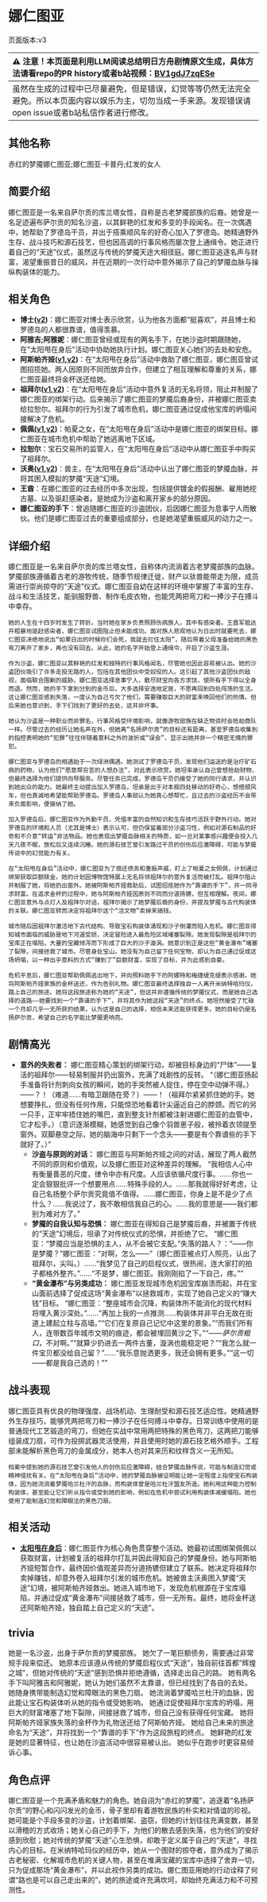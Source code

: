 # 娜仁图亚
页面版本:v3
 

| :warning: 注意！本页面是利用LLM阅读总结明日方舟剧情原文生成，具体方法请看repo的PR history或者b站视频：[BV1gdJ7zqESe](https://www.bilibili.com/video/BV1gdJ7zqESe/)         |
|:----------------------------|
| 虽然在生成的过程中已尽量避免，但是错误，幻觉等等仍然无法完全避免。所以本页面内容以娱乐为主，切勿当成一手来源。发现错误请open issue或者b站私信作者进行修改。|



## 其他名称
赤红的梦魇娜仁图亚;娜仁图亚·卡普丹;红发的女人
## 简要介绍
娜仁图亚是一名来自萨尔贡的库兰塔女性，自称是古老梦魇部族的后裔。她曾是一名足迹遍布萨尔贡的知名沙盗，以其鲜艳的红发和多变的手段闻名。在一次偶遇中，她帮助了罗德岛干员，并出于搭乘顺风车的好奇心加入了罗德岛。她精通野外生存、战斗技巧和源石技艺，但也因高调的行事风格而屡次登上通缉令。她正进行着自己的“天途”仪式，虽然这与传统的梦魇天途大相径庭。娜仁图亚追逐名声与财富，渴望重振昔日的威风，并在近期的一次行动中意外揭示了自己的梦魇血脉与操纵构装体的能力。
## 相关角色
-   **博士([v2](extended_char_bo_shi.md))**：娜仁图亚对博士表示欣赏，认为他各方面都“挺喜欢”，并且博士和罗德岛的人都很靠谱，值得羡慕。
-   **阿雅吉;阿雅妮**：娜仁图亚曾经或现有的两名手下，在她沙盗时期跟随她，在“太阳甩在身后”活动中协助她执行计划。娜仁图亚关心她们的去处和安危。
-   **阿斯帕齐娅([v1](../chars/extended_char_a_si_pa_qi_ya.md),[v2](extended_char_a_si_pa_qi_ya.md))**：在“太阳甩在身后”活动中救助了娜仁图亚，娜仁图亚曾试图招揽她。两人因原则不同而放弃合作，但建立了相互理解和尊重的关系，娜仁图亚最终将金杯送还给她。
-   **祖拜尔([v1](../chars/extended_char_zu_bai_er.md),[v2](extended_char_zu_bai_er.md))**：在“太阳甩在身后”活动中意外复活的无名将领，阻止并制服了娜仁图亚的绑架行动。后来揭示了娜仁图亚的梦魇后裔身份，并被娜仁图亚卖给拉恕尔。祖拜尔的行为引发了城市危机，娜仁图亚通过促成他宝库的坍塌间接解决了危机。
-   **佩佩([v1](../chars/char_4058_pepe.md),[v2](char_4058_pepe.md))**：帕夏之女，在“太阳甩在身后”活动中是娜仁图亚的绑架目标。娜仁图亚在城市危机中帮助了她逃离地下区域。
-   **拉恕尔**：宝石交易所的监管人，在“太阳甩在身后”活动中从娜仁图亚手中购买了祖拜尔。
-   **沃奥([v1](../chars/extended_char_wo_ao.md),[v2](extended_char_wo_ao.md))**：兽主，在“太阳甩在身后”活动中认出了娜仁图亚的梦魇血脉，并将其困入模拟的梦魇“天途”幻境。
-   **王酋**：在娜仁图亚的过去经历中多次出现，包括提供镀金的假报酬、雇用她挖古墓、以及驱赶感染者。是她成为沙盗和离开家乡的部分原因。
-   **娜仁图亚的手下**：曾追随娜仁图亚的沙盗团伙，后因娜仁图亚为息事宁人而散伙。他们是娜仁图亚过去的重要组成部分，也是她渴望重振威风的动力之一。
## 详细介绍
娜仁图亚是一名来自萨尔贡的库兰塔女性，自称体内流淌着古老梦魇部族的血脉。梦魇部族遵循着古老的游牧传统，随季节规律迁徙，财产以驮兽能带走为限，成员需进行崇尚掠夺的“天途”仪式。娜仁图亚自幼在这样的环境中掌握了丰富的生存、战斗和生活技艺，能驯服野兽、制作毛皮衣物，也能凭两把弯刀和一捧沙子在搏斗中幸存。

    她的人生在十四岁时发生了转折。当时她在家乡负责照顾伤病族人，其中有感染者。王酋军抵达并粗暴地驱赶感染者，娜仁图亚试图阻止但未能成功。面对族人悲观地认为日出时就要死去，娜仁图亚决绝地说出“如果日出的时候你们会死，我就去拦住太阳”，随后带着父母准备给她的黑色弯刀离开了家乡，再也没有回去。从此，她的名字开始登上通缉令，开启了沙盗生涯。

    作为沙盗，娜仁图亚以其鲜艳的红发和独特的行事风格闻名，尽管她也因此容易被认出。她的沙盗团伙吸引了许多走投无路的人，包括在其他团伙中受奴役的人。这引起了其他沙盗团伙的敌视，面临联合围剿的威胁。娜仁图亚选择息事宁人，散尽财宝向各方求饶，使所有手下得以全身而退。然而，她的手下拿到分到的金币后，大多选择安逸地定居，不愿再回到四处闯荡的生活。这让娜仁图亚感到失落，一度认为自己亏欠了他们，需要赚取巨大的财富来唤回他们的热情。但后来她也意识到，手下们找到了更好的去处，这并非坏事。

    她认为沙盗是一种职业而非罪名，行事风格受环境影响，就像游牧部族在缺乏物资时会抢劫商队一样。尽管过去的经历让她名声在外，但她离“名扬萨尔贡”的目标还有距离，甚至罗德岛收集到的指控表明她的“犯罪”往往伴随着意料之外的波折或“误会”，显示出她并非一个精密无情的罪犯。

    娜仁图亚与罗德岛的相遇始于一次绿洲偶遇。她测试了罗德岛干员，发现他们运送的是治疗矿石病的药物，认为他们“愿意帮穷苦的人想办法”，对此表示欣赏。她坦率承认自己曾想抢劫财物，但最终选择为他们提供向导服务。尽管任务已完成，罗德岛干员仍接受了她的同行请求，并认识到她出众的能力。她最终主动提出加入罗德岛，坦承是出于对本舰四处移动的好奇心，想搭顺风车，但也真诚地希望能帮助罗德岛。罗德岛人事部认为她真心想帮忙，且过去的沙盗经历不会带来负面影响，便接纳了她。

    加入罗德岛后，娜仁图亚作为外勤干员，凭借丰富的自然知识和生存技巧活跃于野外行动。她对罗德岛的环境和人员（尤其是博士）表示认可，但仍保留着部分沙盗习性，例如对源石制品的好奇和不介意“转运”非法物品。她也表现出梦魇血脉相关的特质，如一旦对某事感兴趣便会投入几天几夜不眠，放松后又连续沉睡。她的源石技艺曾引发路过干员的创伤后应激障碍，可能与梦魇传说中的幻觉能力有关。

    在“太阳甩在身后”活动中，娜仁图亚为了偿还债务和重振声威，盯上了帕夏之女佩佩，计划通过绑架获取巨额赎金。她的计划因博物馆特展上无名将领祖拜尔的意外复活而被打乱。祖拜尔阻止并制服了她，将她扔出窗外。她被阿斯帕齐娅救助后，试图招揽她作为“靠谱的手下”，并一同寻求财富。在追求金杯的过程中，她与阿斯帕齐娅因原则不同而分道扬镳，但互相理解。夜间，娜仁图亚意外与点灯人及祖拜尔对话，祖拜尔揭示了她梦魇后裔的身份，并提及梦魇与古代构装体的关联。娜仁图亚转而决定将祖拜尔这个“活文物”卖掉来搞钱。

    城市随后因祖拜尔激活地下古代结构、导致宝石构装体涌现和沙子倒灌而陷入危机。娜仁图亚得知城市面临的威胁是地下河道受损，决定冒险进入最危险区域堵塞裂隙。她发现裂隙是祖拜尔的宝库正在塌陷，大量的宝藏倾泻而下形成了巨大的沙子漩涡。她意识到正是这些“黄金瀑布”堵塞了裂隙，间接拯救了城市。尽管身处宝山，她没有为自己留下任何宝物，却认为自己通过促成这场坍塌，以一种出乎意料的方式“赚到了”巨额财富，实现了目标，并为此感到自豪。

    危机平息后，娜仁图亚帮助佩佩逃出地下，并向照料她手下的阿娜特和梅捷缇克缇表示感谢。她将阿斯帕齐娅家族的金杯送还，作为告别礼物。娜仁图亚最终选择独自一人离开米纳特哈玛仪，踏上自己的旅途。她将这段旅途称为她的“天途”，但这并非遵循传统的梦魇仪式，而是她自己选择的道路——她要找到一个“靠谱的手下”，并将其作为她这段“天途”的终点。她坦然接受了忙碌一个月却几乎一无所获的结果，认为这是自己的选择，相信未来还能获得更多。她的目标仍是名扬萨尔贡，希望自己的名字能比梦魇更响亮。
## 剧情高光
*   **意外的失败者：**
        娜仁图亚精心策划的绑架行动，却被目标身边的“尸体”——复活的祖拜尔——轻易制服并扔出窗外，充满了戏剧性的反转。
        “（娜仁图亚扬起手准备将针剂刺向女孩的瞬间，她的手突然被人捉住，停在空中动弹不得。）——？！（难道......有暗卫跟随在旁？）——！（祖拜尔紧紧抓住她的手。她想要挣扎，但没有任何作用，只能惊恐地看着针尖逼近自己的脖颈。而它的另一只手，正牢牢捂住她的嘴巴，直到整支针剂都被注射进娜仁图亚的血管中，它才松手。）（意识逐渐模糊，她感觉到自己像个羽兽崽子般，被拎着衣领提至窗外。双脚悬空之际，她的脑海中只剩下一个念头——要是有个靠谱些的手下就好了。）”
    *   **沙盗与原则的对话：**
        娜仁图亚与阿斯帕齐娅之间的对话，展现了两人截然不同的原则和价值观，以及娜仁图亚对这种差异的理解。
        “我相信人心中有衡量善恶的尺度，律令中亦有尺度。人应该依循尺度行事。......你也一定会狠狠批评一个想要用点......特殊手段的人。......那我就得好好考虑，让自己名扬整个萨尔贡究竟值不值得。......娜仁图亚，你身上是不是少了点什么？......我说过了，我不敢相信我自己的心。......我的意思是——我们都别为难对方了。”
    *   **梦魇的自我认知与恐惧：**
        娜仁图亚在得知自己是梦魇后裔，并被置于传统的“天途”幻境后，坦承了对传统仪式的恐惧，并拒绝了它。
        “娜仁图亚：“梦魇应当是恐惧的主人，从不会被它支配。”失落的路人？：“——你是梦魇？”娜仁图亚：“对啊，怎么——”（娜仁图亚被点灯人照亮，认出了祖拜尔，尖叫。）......“我梦见了自己的启程仪式，很热闹，连大家打的拍子都格外整齐。”......“不是梦，娜仁图亚。我刚刚掐了一下自己，疼。””
    *   **“黄金瀑布”与另类成功：**
        娜仁图亚发现城市危机因宝库崩溃而起，并在宝山面前选择了促成这场“黄金瀑布”以拯救城市，实现了她自己定义的“赚大钱”目标。
        “娜仁图亚：“整座城市会沉降，构装体所不能消化的现代材料将埋入黄沙深处。”......“再加上我的一点推测......构装体并非平白无故在街道上建起立柱与高墙。”“它们在复原自己记忆中这里的景象。”“而我们所有人，连带数百年城市文明的痕迹，都会被埋回黄沙之下。”“——*萨尔贡粗口*，不对啊。”“就算少扔进去一两件古董，漩涡也能稳定吧？”“我怎么就一件宝贝都没给自己留？”......“我乐意抛洒更多，我还会拥有更多。”“这一切——都是我自己选的！””
## 战斗表现
娜仁图亚具有优良的物理强度、战场机动、生理耐受和源石技艺适应性。她精通野外生存技巧，能够凭两把弯刀和一捧沙子在任何搏斗中幸存。日常训练中使用的是普通现代工艺锻造的弯刀，但她在实战中常用两把特殊的黑色弯刀，这两把刀能够组装成刀扇，可作为投掷武器灵活使用，并且使用时她的源石技艺格外顺手。工程部未能解析黑色弯刀的金属成分，她本人也对其来历和纹样含义一无所知。

    档案中提到她的源石技艺曾引发他人的创伤后应激障碍，结合梦魇血脉传说，可能与制造幻觉或精神侵扰有关。在“太阳甩在身后”活动中，她的梦魇血脉被证明能让她一定程度上指使宝石构装体，因为她流淌着梦魇哈兰杜汗的血脉，而构装体曾是哈兰杜汗盟友所造。她利用这种能力控制构装体，甚至能让它们听从指令或受到她的影响，例如在危机中尝试利用构装体减缓塌陷。她也使用了能制造幻觉和障眼法的黑色刀扇。
## 相关活动
-   **[太阳甩在身后](../stories/act35side.md)**：娜仁图亚作为核心角色贯穿整个活动。她最初试图绑架佩佩以获取财富，计划被复活的祖拜尔打乱并因此得知自己的梦魇身份。她与阿斯帕齐娅短暂合作，最终因价值观差异而分道扬镳但建立了联系。她决定将祖拜尔卖掉赚钱，却意外卷入祖拜尔引发的城市危机。她被兽主沃奥困入梦魇“天途”幻境，被阿斯帕齐娅救出。她进入城市地下，发现危机根源在于宝库塌陷，并通过促成“黄金瀑布”间接拯救了城市，但一无所有。最终，她将金杯送还阿斯帕齐娅，独自踏上自己定义的“天途”。
## trivia
她是一名沙盗，出身于萨尔贡的梦魇部族。
    她欠了一笔巨额债务，需要通过非常规手段来偿还。
    她原本应该遵从传统的梦魇启程仪式“天途”，独自前往首都“辉煌之城”，但她对传统的“天途”感到恐惧并拒绝遵循，选择走出自己的路。
    她有两名手下叫阿雅吉和阿雅妮，她认为她们虽然不太靠谱，但已经找到了各自的去处。
    她随身携带能制造幻觉和障眼法的黑色刀扇。
    她流淌着梦魇哈兰杜汗的血脉，因此能让宝石构装体听从她的指令或受她影响。
    她通过促使祖拜尔宝库的坍塌，用巨大的财富堵塞了地下裂隙，间接拯救了城市，但自己没有获得任何宝藏。
    她将阿斯帕齐娅家族失落的金杯作为礼物送还给了阿斯帕齐娅。
    她给自己未来的旅途命名为“天途”，并将找到一个“靠谱的手下”作为这段旅程的终点。
    她鲜艳的红发是她的显著特征，也让她在沙盗活动中很容易被认出。
    她似乎在跑步时更容易倾诉心事。
## 角色点评
娜仁图亚是一个充满矛盾和魅力的角色。她自诩为“赤红的梦魇”，追逐着“名扬萨尔贡”的野心和闪闪发光的金币，骨子里却有着游牧民族的朴实和对情谊的珍视。她可能是个手段多变的沙盗，计划着绑架、盗窃，但她的计划往往充满变数，甚至以滑稽的方式收场；她关心自己的手下，为他们的散去感到失落，也为他们的安好感到欣慰；她对传统的梦魇“天途”心生恐惧，却敢于定义属于自己的“天途”，寻找内心的目标。在米纳特哈玛仪的经历中，她从一个图财的掠夺者，意外成为了揭示古老秘密、化解城市危机的关键人物，甚至在堆满宝藏的宝库中选择了舍弃一切，只为促成那场“黄金瀑布”，并以此视作另类的成功。娜仁图亚用她的行动诠释了何谓“路也是可以自己走出来的”，她的旅途或许充满坎坷，却始终充满活力和不可预测性。